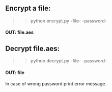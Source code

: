 ## Encrypt a file:
>>python encrypt.py -file- -password- <br/>
#### OUT: file.aes

## Decrypt file.aes:
>>python decrypt.py -file- -password- <br/>
#### OUT: file
In case of wrong password print error message. 
